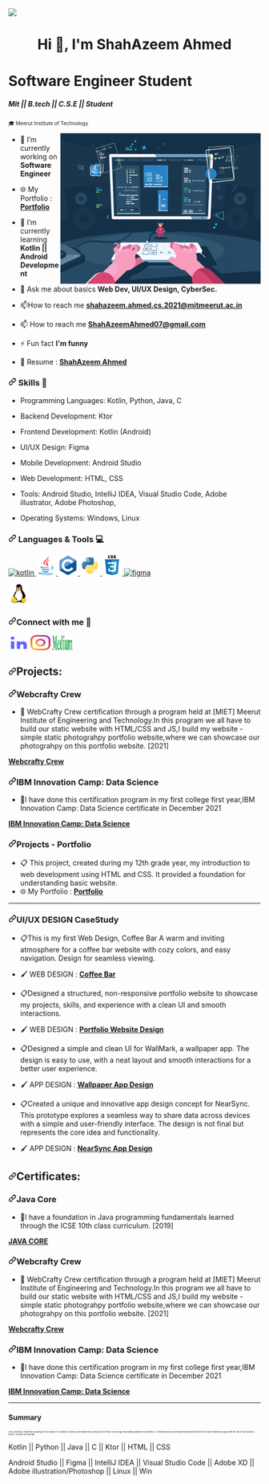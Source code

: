  <img data-target="animated-image.replacedImage" class="AnimatedImagePlayer-animatedImage" src="https://github.com/ShahAzeemAhmed/ShahAzeemAhmed/blob/main/SoftwareEngineer_GIF.gif" style="display: block; opacity: 1;">


<h1 align="center">Hi 👋, I'm ShahAzeem Ahmed</h1>
 
<h1> Software Engineer Student</h1>

<h5> Mit || B.tech || C.S.E || Student</h5>
<p style="font-size: 10px;"> 🎓 Meerut Institute of Technology</p>
 
<img align="right" alt="Coding" width="400" src="https://github.com/ShahAzeemAhmed/ShahAzeemAhmed/blob/main/codergif.gif">

 - 🔭 I’m currently working on <strong> Software Engineer</strong>
 
 - 🌐 My Portfolio : <strong><a href="https://shahazeemahmed.github.io/Portfolio/">Portfolio</a></strong>
 
- 🌱 I’m currently learning <strong> Kotlin || Android Development</strong>

- 💬 Ask me about basics <strong> Web Dev, UI/UX Design, CyberSec.</strong>

- 📫How to reach me <strong><a href="mailto:shahazeem.ahmed.cs.2021@mitmeerut.ac.in">shahazeem.ahmed.cs.2021@mitmeerut.ac.in</a></strong>

- 📫 How to reach me <strong><a href="mailto:ShahAzeemAhmed07@gmail.com">ShahAzeemAhmed07@gmail.com</a></strong>

- ⚡ Fun fact <strong> I'm funny </strong>

- 📑 Resume : <strong><a href="https://shahazeemahmed.github.io/Portfolio/assets/images/ShahAzeem%20Ahmed%20Resume.pdf">ShahAzeem Ahmed</a></strong>





<p>
<h3 align="left" dir="auto"><a id="user-content-connect-with-me" class="anchor" aria-hidden="true" tabindex="-1" href="#connect-with-me"><svg class="octicon octicon-link" viewBox="0 0 16 16" version="1.1" width="16" height="16" aria-hidden="true"><path d="m7.775 3.275 1.25-1.25a3.5 3.5 0 1 1 4.95 4.95l-2.5 2.5a3.5 3.5 0 0 1-4.95 0 .751.751 0 0 1 .018-1.042.751.751 0 0 1 1.042-.018 1.998 1.998 0 0 0 2.83 0l2.5-2.5a2.002 2.002 0 0 0-2.83-2.83l-1.25 1.25a.751.751 0 0 1-1.042-.018.751.751 0 0 1-.018-1.042Zm-4.69 9.64a1.998 1.998 0 0 0 2.83 0l1.25-1.25a.751.751 0 0 1 1.042.018.751.751 0 0 1 .018 1.042l-1.25 1.25a3.5 3.5 0 1 1-4.95-4.95l2.5-2.5a3.5 3.5 0 0 1 4.95 0 .751.751 0 0 1-.018 1.042.751.751 0 0 1-1.042.018 1.998 1.998 0 0 0-2.83 0l-2.5 2.5a1.998 1.998 0 0 0 0 2.83Z"></path></svg></a> Skills 🎯 </h3>

- Programming Languages: Kotlin, Python, Java, C

- Backend Development: Ktor

- Frontend Development: Kotlin (Android)

- UI/UX Design: Figma

- Mobile Development: Android Studio

- Web Development: HTML, CSS

- Tools: Android Studio, IntelliJ IDEA, Visual Studio Code, Adobe illustrator, Adobe Photoshop, 

- Operating Systems: Windows, Linux</p>




<p>
<h3 align="left" dir="auto"><a id="user-content-connect-with-me" class="anchor" aria-hidden="true" tabindex="-1" href="#Language-and-Tools"><svg class="octicon octicon-link" viewBox="0 0 16 16" version="1.1" width="16" height="16" aria-hidden="true"><path d="m7.775 3.275 1.25-1.25a3.5 3.5 0 1 1 4.95 4.95l-2.5 2.5a3.5 3.5 0 0 1-4.95 0 .751.751 0 0 1 .018-1.042.751.751 0 0 1 1.042-.018 1.998 1.998 0 0 0 2.83 0l2.5-2.5a2.002 2.002 0 0 0-2.83-2.83l-1.25 1.25a.751.751 0 0 1-1.042-.018.751.751 0 0 1-.018-1.042Zm-4.69 9.64a1.998 1.998 0 0 0 2.83 0l1.25-1.25a.751.751 0 0 1 1.042.018.751.751 0 0 1 .018 1.042l-1.25 1.25a3.5 3.5 0 1 1-4.95-4.95l2.5-2.5a3.5 3.5 0 0 1 4.95 0 .751.751 0 0 1-.018 1.042.751.751 0 0 1-1.042.018 1.998 1.998 0 0 0-2.83 0l-2.5 2.5a1.998 1.998 0 0 0 0 2.83Z"></path></svg></a> Languages & Tools 💻   </h3>
 

<a href="https://kotlinlang.org" rel="nofollow"> <img src="https://camo.githubusercontent.com/05b8e95429a1a2ccf382c5a7e5998747bed2efc36021e6c12472dac6cbe7138e/68747470733a2f2f7777772e766563746f726c6f676f2e7a6f6e652f6c6f676f732f6b6f746c696e6c616e672f6b6f746c696e6c616e672d69636f6e2e737667" alt="kotlin" width="40" height="40" data-canonical-src="https://www.vectorlogo.zone/logos/kotlinlang/kotlinlang-icon.svg" style="max-width: 100%;"> </a>
<a href="https://www.java.com" rel="nofollow"> <img src="https://raw.githubusercontent.com/devicons/devicon/master/icons/java/java-original.svg" alt="java" width="40" height="40" style="max-width: 100%;"> </a>
 <a href="https://www.cprogramming.com/" rel="nofollow"> <img src="https://raw.githubusercontent.com/devicons/devicon/master/icons/c/c-original.svg" alt="c" width="40" height="40" style="max-width: 100%;"> </a>
 <a href="https://www.python.org" rel="nofollow"> <img src="https://raw.githubusercontent.com/devicons/devicon/master/icons/python/python-original.svg" alt="python" width="40" height="40" style="max-width: 100%;"> </a>
 <a href="https://www.w3schools.com/css/" rel="nofollow"> <img src="https://raw.githubusercontent.com/devicons/devicon/master/icons/css3/css3-original-wordmark.svg" alt="css3" width="40" height="40" style="max-width: 100%;"> </a><a href="https://www.figma.com/" rel="nofollow"> <img src="https://camo.githubusercontent.com/f32e9cca1f0df0138a8f536217daa54ad21b6913642422f32e3c5c623f3a06b9/68747470733a2f2f7777772e766563746f726c6f676f2e7a6f6e652f6c6f676f732f6669676d612f6669676d612d69636f6e2e737667" alt="figma" width="40" height="40" data-canonical-src="https://www.vectorlogo.zone/logos/figma/figma-icon.svg" style="max-width: 100%;"> </a>
 
 


 <a href="https://www.linux.org/" rel="nofollow"> <img src="https://raw.githubusercontent.com/devicons/devicon/master/icons/linux/linux-original.svg" alt="linux" width="40" height="40" style="max-width: 100%;"> </a>

<p>
<h3 align="left" dir="auto"><a id="user-content-connect-with-me" class="anchor" aria-hidden="true" tabindex="-1" href="#connect-with-me"><svg class="octicon octicon-link" viewBox="0 0 16 16" version="1.1" width="16" height="16" aria-hidden="true"><path d="m7.775 3.275 1.25-1.25a3.5 3.5 0 1 1 4.95 4.95l-2.5 2.5a3.5 3.5 0 0 1-4.95 0 .751.751 0 0 1 .018-1.042.751.751 0 0 1 1.042-.018 1.998 1.998 0 0 0 2.83 0l2.5-2.5a2.002 2.002 0 0 0-2.83-2.83l-1.25 1.25a.751.751 0 0 1-1.042-.018.751.751 0 0 1-.018-1.042Zm-4.69 9.64a1.998 1.998 0 0 0 2.83 0l1.25-1.25a.751.751 0 0 1 1.042.018.751.751 0 0 1 .018 1.042l-1.25 1.25a3.5 3.5 0 1 1-4.95-4.95l2.5-2.5a3.5 3.5 0 0 1 4.95 0 .751.751 0 0 1-.018 1.042.751.751 0 0 1-1.042.018 1.998 1.998 0 0 0-2.83 0l-2.5 2.5a1.998 1.998 0 0 0 0 2.83Z"></path></svg></a>Connect with me 🔗  </h3>

<p> <a href="https://in.linkedin.com/in/shahazeem-ahmed" rel="nofollow"><img align="middle" src="https://github.com/ShahAzeemAhmed/ShahAzeemAhmed/blob/main/linkedin.svg" height="30" width="40" style="max-width: 100%;"></a>
<a href="https://www.instagram.com/shahazeem_ahmed" rel="nofollow"><img align="middle" src="https://github.com/ShahAzeemAhmed/ShahAzeemAhmed/blob/main/instagram.svg" height="30" width="40" style="max-width: 100%;"></a>
<a href="https://medium.com/@shahazeem.ahmed" rel="nofollow"><img align="middle" src="https://github.com/ShahAzeemAhmed/ShahAzeemAhmed/blob/main/medium(2).svg"  height="30" width="40" style="max-width: 100%;"></a></p>


 



<p>
<h2 align="left" dir="auto"><a id="user-content-connect-with-me" class="anchor" aria-hidden="true" tabindex="-1" href="#Language-and-Tools"><svg class="octicon octicon-link" viewBox="0 0 16 16" version="1.1" width="16" height="16" aria-hidden="true"><path d="m7.775 3.275 1.25-1.25a3.5 3.5 0 1 1 4.95 4.95l-2.5 2.5a3.5 3.5 0 0 1-4.95 0 .751.751 0 0 1 .018-1.042.751.751 0 0 1 1.042-.018 1.998 1.998 0 0 0 2.83 0l2.5-2.5a2.002 2.002 0 0 0-2.83-2.83l-1.25 1.25a.751.751 0 0 1-1.042-.018.751.751 0 0 1-.018-1.042Zm-4.69 9.64a1.998 1.998 0 0 0 2.83 0l1.25-1.25a.751.751 0 0 1 1.042.018.751.751 0 0 1 .018 1.042l-1.25 1.25a3.5 3.5 0 1 1-4.95-4.95l2.5-2.5a3.5 3.5 0 0 1 4.95 0 .751.751 0 0 1-.018 1.042.751.751 0 0 1-1.042.018 1.998 1.998 0 0 0-2.83 0l-2.5 2.5a1.998 1.998 0 0 0 0 2.83Z"></path></svg></a>Projects:</h2>

 <p>
<h3 align="left" dir="auto"><a id="user-content-connect-with-me" class="anchor" aria-hidden="true" tabindex="-1" href="#Language-and-Tools"><svg class="octicon octicon-link" viewBox="0 0 16 16" version="1.1" width="16" height="16" aria-hidden="true"><path d="m7.775 3.275 1.25-1.25a3.5 3.5 0 1 1 4.95 4.95l-2.5 2.5a3.5 3.5 0 0 1-4.95 0 .751.751 0 0 1 .018-1.042.751.751 0 0 1 1.042-.018 1.998 1.998 0 0 0 2.83 0l2.5-2.5a2.002 2.002 0 0 0-2.83-2.83l-1.25 1.25a.751.751 0 0 1-1.042-.018.751.751 0 0 1-.018-1.042Zm-4.69 9.64a1.998 1.998 0 0 0 2.83 0l1.25-1.25a.751.751 0 0 1 1.042.018.751.751 0 0 1 .018 1.042l-1.25 1.25a3.5 3.5 0 1 1-4.95-4.95l2.5-2.5a3.5 3.5 0 0 1 4.95 0 .751.751 0 0 1-.018 1.042.751.751 0 0 1-1.042.018 1.998 1.998 0 0 0-2.83 0l-2.5 2.5a1.998 1.998 0 0 0 0 2.83Z"></path></svg></a>Webcrafty Crew</h3>
  
  - 🎯 WebCrafty Crew certification through a program held at [MIET] Meerut Institute of Engineering and Technology.In this program we all have to build our static website with HTML/CSS and JS,I build my website - simple static photograhpy portfolio website,where we can showcase our photograhpy on this portfolio website.  [2021]
  
<strong><a href="https://www.linkedin.com/posts/shahazeem-ahmed_webcrew-craft-certificate-activity-6935564207014703104-Nm3V?utm_source=share&utm_medium=member_desktop">Webcrafty Crew</a></strong>
<p>
<h3 align="left" dir="auto"><a id="user-content-connect-with-me" class="anchor" aria-hidden="true" tabindex="-1" href="#Language-and-Tools"><svg class="octicon octicon-link" viewBox="0 0 16 16" version="1.1" width="16" height="16" aria-hidden="true"><path d="m7.775 3.275 1.25-1.25a3.5 3.5 0 1 1 4.95 4.95l-2.5 2.5a3.5 3.5 0 0 1-4.95 0 .751.751 0 0 1 .018-1.042.751.751 0 0 1 1.042-.018 1.998 1.998 0 0 0 2.83 0l2.5-2.5a2.002 2.002 0 0 0-2.83-2.83l-1.25 1.25a.751.751 0 0 1-1.042-.018.751.751 0 0 1-.018-1.042Zm-4.69 9.64a1.998 1.998 0 0 0 2.83 0l1.25-1.25a.751.751 0 0 1 1.042.018.751.751 0 0 1 .018 1.042l-1.25 1.25a3.5 3.5 0 1 1-4.95-4.95l2.5-2.5a3.5 3.5 0 0 1 4.95 0 .751.751 0 0 1-.018 1.042.751.751 0 0 1-1.042.018 1.998 1.998 0 0 0-2.83 0l-2.5 2.5a1.998 1.998 0 0 0 0 2.83Z"></path></svg></a>IBM Innovation Camp: Data Science</h3>

- 🎯I have done this certification program in my first college first year,IBM Innovation Camp: Data Science certificate in December 2021
 
<strong><a href="https://www.linkedin.com/posts/shahazeem-ahmed_ibm-activity-6914229711820718080-QDib?utm_source=share&utm_medium=member_desktop">IBM Innovation Camp: Data Science</a></strong>
<br>

<p>
<h3 align="left" dir="auto"><a id="user-content-connect-with-me" class="anchor" aria-hidden="true" tabindex="-1" href="#Language-and-Tools"><svg class="octicon octicon-link" viewBox="0 0 16 16" version="1.1" width="16" height="16" aria-hidden="true"><path d="m7.775 3.275 1.25-1.25a3.5 3.5 0 1 1 4.95 4.95l-2.5 2.5a3.5 3.5 0 0 1-4.95 0 .751.751 0 0 1 .018-1.042.751.751 0 0 1 1.042-.018 1.998 1.998 0 0 0 2.83 0l2.5-2.5a2.002 2.002 0 0 0-2.83-2.83l-1.25 1.25a.751.751 0 0 1-1.042-.018.751.751 0 0 1-.018-1.042Zm-4.69 9.64a1.998 1.998 0 0 0 2.83 0l1.25-1.25a.751.751 0 0 1 1.042.018.751.751 0 0 1 .018 1.042l-1.25 1.25a3.5 3.5 0 1 1-4.95-4.95l2.5-2.5a3.5 3.5 0 0 1 4.95 0 .751.751 0 0 1-.018 1.042.751.751 0 0 1-1.042.018 1.998 1.998 0 0 0-2.83 0l-2.5 2.5a1.998 1.998 0 0 0 0 2.83Z"></path></svg></a>Projects - Portfolio</h3>

- 📋 This project, created during my 12th grade year, my introduction to web development using HTML and CSS. It provided a foundation for understanding basic website.
- 🌐 My Portfolio : <strong><a href="https://shahazeemahmed.github.io/Portfolio/">Portfolio</a></strong>
<hr>

<p>
<h3 align="left" dir="auto"><a id="user-content-connect-with-me" class="anchor" aria-hidden="true" tabindex="-1" href="#Language-and-Tools"><svg class="octicon octicon-link" viewBox="0 0 16 16" version="1.1" width="16" height="16" aria-hidden="true"><path d="m7.775 3.275 1.25-1.25a3.5 3.5 0 1 1 4.95 4.95l-2.5 2.5a3.5 3.5 0 0 1-4.95 0 .751.751 0 0 1 .018-1.042.751.751 0 0 1 1.042-.018 1.998 1.998 0 0 0 2.83 0l2.5-2.5a2.002 2.002 0 0 0-2.83-2.83l-1.25 1.25a.751.751 0 0 1-1.042-.018.751.751 0 0 1-.018-1.042Zm-4.69 9.64a1.998 1.998 0 0 0 2.83 0l1.25-1.25a.751.751 0 0 1 1.042.018.751.751 0 0 1 .018 1.042l-1.25 1.25a3.5 3.5 0 1 1-4.95-4.95l2.5-2.5a3.5 3.5 0 0 1 4.95 0 .751.751 0 0 1-.018 1.042.751.751 0 0 1-1.042.018 1.998 1.998 0 0 0-2.83 0l-2.5 2.5a1.998 1.998 0 0 0 0 2.83Z"></path></svg></a>UI/UX DESIGN CaseStudy</h3>

- 📋This is my first Web Design, Coffee Bar A warm and inviting atmosphere for a coffee bar website with cozy colors, and easy navigation. Design for seamless viewing.
  
- 🖌️ WEB DESIGN : <strong><a href="https://www.figma.com/design/OFOe75nRxUIMaCHDC1aUL6/Coffee-Bar-(Community)?node-id=0-1&t=O2sTH6Rx5eWv7zk5-1">Coffee Bar</a></strong>



- 📋Designed a structured, non-responsive portfolio website to showcase my projects, skills, and experience with a clean UI and smooth interactions.
  
- 🖌️ WEB DESIGN : <strong><a href="https://www.figma.com/design/KkrhE3XRWKC9b9fgyxn5ts/Web-Design-Case-Study-%232?node-id=58-1238&t=D3ixKSYwqhkUyJ06-0">Portfolio Website Design</a></strong>



- 📋Designed a simple and clean UI for WallMark, a wallpaper app. The design is easy to use, with a neat layout and smooth interactions for a better user experience.
  
- 🖌️ APP DESIGN : <strong><a href="https://www.figma.com/design/PeBnrz54fwrcwAdgMFOOcK/WallMark-(WM)?node-id=0-1&t=MM1kpYNkdDAdn5ek-1">Wallpaper App Design</a></strong>



- 📋Created a unique and innovative app design concept for NearSync. This prototype explores a seamless way to share data across devices with a simple and user-friendly interface. The design is not final but represents the core idea and functionality.
  
- 🖌️ APP DESIGN : <strong><a href="https://www.figma.com/design/1aUpeTV00qpLVQTno7v7kx/NearSync?node-id=0-1&p=f&t=HMolsb5NpW9zY0zE-0">NearSync App Design</a></strong>






<p>
<h2 align="left" dir="auto"><a id="user-content-connect-with-me" class="anchor" aria-hidden="true" tabindex="-1" href="#Language-and-Tools"><svg class="octicon octicon-link" viewBox="0 0 16 16" version="1.1" width="16" height="16" aria-hidden="true"><path d="m7.775 3.275 1.25-1.25a3.5 3.5 0 1 1 4.95 4.95l-2.5 2.5a3.5 3.5 0 0 1-4.95 0 .751.751 0 0 1 .018-1.042.751.751 0 0 1 1.042-.018 1.998 1.998 0 0 0 2.83 0l2.5-2.5a2.002 2.002 0 0 0-2.83-2.83l-1.25 1.25a.751.751 0 0 1-1.042-.018.751.751 0 0 1-.018-1.042Zm-4.69 9.64a1.998 1.998 0 0 0 2.83 0l1.25-1.25a.751.751 0 0 1 1.042.018.751.751 0 0 1 .018 1.042l-1.25 1.25a3.5 3.5 0 1 1-4.95-4.95l2.5-2.5a3.5 3.5 0 0 1 4.95 0 .751.751 0 0 1-.018 1.042.751.751 0 0 1-1.042.018 1.998 1.998 0 0 0-2.83 0l-2.5 2.5a1.998 1.998 0 0 0 0 2.83Z"></path></svg></a>Certificates:</h2>

 


<p>
<h3 align="left" dir="auto"><a id="user-content-connect-with-me" class="anchor" aria-hidden="true" tabindex="-1" href="#Language-and-Tools"><svg class="octicon octicon-link" viewBox="0 0 16 16" version="1.1" width="16" height="16" aria-hidden="true"><path d="m7.775 3.275 1.25-1.25a3.5 3.5 0 1 1 4.95 4.95l-2.5 2.5a3.5 3.5 0 0 1-4.95 0 .751.751 0 0 1 .018-1.042.751.751 0 0 1 1.042-.018 1.998 1.998 0 0 0 2.83 0l2.5-2.5a2.002 2.002 0 0 0-2.83-2.83l-1.25 1.25a.751.751 0 0 1-1.042-.018.751.751 0 0 1-.018-1.042Zm-4.69 9.64a1.998 1.998 0 0 0 2.83 0l1.25-1.25a.751.751 0 0 1 1.042.018.751.751 0 0 1 .018 1.042l-1.25 1.25a3.5 3.5 0 1 1-4.95-4.95l2.5-2.5a3.5 3.5 0 0 1 4.95 0 .751.751 0 0 1-.018 1.042.751.751 0 0 1-1.042.018 1.998 1.998 0 0 0-2.83 0l-2.5 2.5a1.998 1.998 0 0 0 0 2.83Z"></path></svg></a>Java Core</h3>


- 🎯I have a foundation in Java programming fundamentals learned through the ICSE 10th class curriculum. [2019]
  
<strong><a href="https://www.linkedin.com/posts/shahazeem-ahmed_java-certificate-activity-6843569157544411136-_vnl/?utm_source=share&utm_medium=member_desktop">JAVA CORE</a></strong>
 <p>
<h3 align="left" dir="auto"><a id="user-content-connect-with-me" class="anchor" aria-hidden="true" tabindex="-1" href="#Language-and-Tools"><svg class="octicon octicon-link" viewBox="0 0 16 16" version="1.1" width="16" height="16" aria-hidden="true"><path d="m7.775 3.275 1.25-1.25a3.5 3.5 0 1 1 4.95 4.95l-2.5 2.5a3.5 3.5 0 0 1-4.95 0 .751.751 0 0 1 .018-1.042.751.751 0 0 1 1.042-.018 1.998 1.998 0 0 0 2.83 0l2.5-2.5a2.002 2.002 0 0 0-2.83-2.83l-1.25 1.25a.751.751 0 0 1-1.042-.018.751.751 0 0 1-.018-1.042Zm-4.69 9.64a1.998 1.998 0 0 0 2.83 0l1.25-1.25a.751.751 0 0 1 1.042.018.751.751 0 0 1 .018 1.042l-1.25 1.25a3.5 3.5 0 1 1-4.95-4.95l2.5-2.5a3.5 3.5 0 0 1 4.95 0 .751.751 0 0 1-.018 1.042.751.751 0 0 1-1.042.018 1.998 1.998 0 0 0-2.83 0l-2.5 2.5a1.998 1.998 0 0 0 0 2.83Z"></path></svg></a>Webcrafty Crew</h3>
  
  - 🎯 WebCrafty Crew certification through a program held at [MIET] Meerut Institute of Engineering and Technology.In this program we all have to build our static website with HTML/CSS and JS,I build my website - simple static photograhpy portfolio website,where we can showcase our photograhpy on this portfolio website.  [2021]
  
<strong><a href="https://www.linkedin.com/posts/shahazeem-ahmed_webcrew-craft-certificate-activity-6935564207014703104-Nm3V?utm_source=share&utm_medium=member_desktop">Webcrafty Crew</a></strong>
<p>
<h3 align="left" dir="auto"><a id="user-content-connect-with-me" class="anchor" aria-hidden="true" tabindex="-1" href="#Language-and-Tools"><svg class="octicon octicon-link" viewBox="0 0 16 16" version="1.1" width="16" height="16" aria-hidden="true"><path d="m7.775 3.275 1.25-1.25a3.5 3.5 0 1 1 4.95 4.95l-2.5 2.5a3.5 3.5 0 0 1-4.95 0 .751.751 0 0 1 .018-1.042.751.751 0 0 1 1.042-.018 1.998 1.998 0 0 0 2.83 0l2.5-2.5a2.002 2.002 0 0 0-2.83-2.83l-1.25 1.25a.751.751 0 0 1-1.042-.018.751.751 0 0 1-.018-1.042Zm-4.69 9.64a1.998 1.998 0 0 0 2.83 0l1.25-1.25a.751.751 0 0 1 1.042.018.751.751 0 0 1 .018 1.042l-1.25 1.25a3.5 3.5 0 1 1-4.95-4.95l2.5-2.5a3.5 3.5 0 0 1 4.95 0 .751.751 0 0 1-.018 1.042.751.751 0 0 1-1.042.018 1.998 1.998 0 0 0-2.83 0l-2.5 2.5a1.998 1.998 0 0 0 0 2.83Z"></path></svg></a>IBM Innovation Camp: Data Science</h3>

- 🎯I have done this certification program in my first college first year,IBM Innovation Camp: Data Science certificate in December 2021
 
<strong><a href="https://www.linkedin.com/posts/shahazeem-ahmed_ibm-activity-6914229711820718080-QDib?utm_source=share&utm_medium=member_desktop">IBM Innovation Camp: Data Science</a></strong>
<br>
<hr>

<h4>Summary</h4>
<p style="font-size: 4px;"> I am currently a freshman pursuing B.Tech Degree in Computer Science and Engineering.
Being a tech freak, technology has always grabbed my attention.
I constantly work upon improving myself and strive to reach towards my goal with the aid of my teachers, senior, YouTube and google


 <p> Kotlin || Python || Java || C || Ktor || HTML || CSS </p>
 <p> Android Studio || Figma || IntelliJ IDEA || Visual Studio Code || Adobe XD || Adobe illustration/Photoshop || Linux || Win </p>
 
